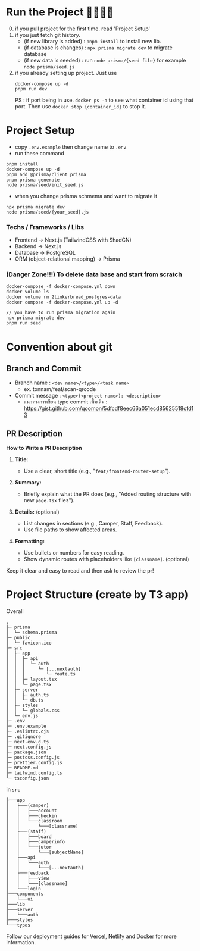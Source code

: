 # Run the Project 🏃🏻‍♀️‍➡️

0. if you pull project for the first time. read 'Project Setup'
1. if you just fetch git history.
   - (if new library is added) : `pnpm install` to install new lib.
   - (if database is changes) : `npx prisma migrate dev` to migrate database
   - (if new data is seeded) : run `node prisma/{seed file}` for example `node prisma/seed.js`
2. if you already setting up project. Just use
   ```
   docker-compose up -d
   pnpm run dev
   ```
   PS : if port being in use. `docker ps -a` to see what container id using that port. Then use `docker stop {container_id}` to stop it.

# Project Setup

- copy `.env.example` then change name to `.env`
- run these command

```
pnpm install
docker-compose up -d
pnpm add @prisma/client prisma
pnpm prisma generate
node prisma/seed/init_seed.js
```

- when you change prisma schmema and want to migrate it

```
npx prisma migrate dev
node prisma/seed/{your_seed}.js
```

### Techs / Frameworks / Libs

- Frontend -> Next.js (TailwindCSS with ShadCN)
- Backend -> Next.js
- Database -> PostgreSQL
- ORM (object-relational mapping) -> Prisma

### (Danger Zone!!!) To delete data base and start from scratch

```
docker-compose -f docker-compose.yml down
docker volume ls
docker volume rm 2tinkerbread_postgres-data
docker compose -f docker-compose.yml up -d

// you have to run prisma migration again
npx prisma migrate dev
pnpm run seed
```

# Convention about git

## Branch and Commit
- Branch name : `<dev name>/<type>/<task name>`
  - ex. tonnam/feat/scan-qrcode
- Commit message : `<type>(<project name>): <description>`
   - แนวทางการเขียน type commit เพิ่มเติม : https://gist.github.com/qoomon/5dfcdf8eec66a051ecd85625518cfd13
## PR Description

**How to Write a PR Description**

1. **Title:**
   - Use a clear, short title (e.g., "`feat/frontend-router-setup`").

2. **Summary:**
   - Briefly explain what the PR does (e.g., "Added routing structure with new `page.tsx` files").

3. **Details:** (optional)
   - List changes in sections (e.g., Camper, Staff, Feedback).
   - Use file paths to show affected areas.

4. **Formatting:**
   - Use bullets or numbers for easy reading.
   - Show dynamic routes with placeholders like `[classname]`. (optional)

Keep it clear and easy to read and then ask to review the pr!

# Project Structure (create by T3 app)

Overall
```
.
├─ prisma
│  └─ schema.prisma
├─ public
│  └─ favicon.ico
├─ src
│  ├─ app
│  │  ├─ api
│  │  │  └─ auth
│  │  │     └─ [...nextauth]
│  │  │        └─ route.ts
│  │  ├─ layout.tsx
│  │  └─ page.tsx
│  ├─ server
│  │  ├─ auth.ts
│  │  └─ db.ts
│  ├─ styles
│  │  └─ globals.css
│  └─ env.js
├─ .env
├─ .env.example
├─ .eslintrc.cjs
├─ .gitignore
├─ next-env.d.ts
├─ next.config.js
├─ package.json
├─ postcss.config.js
├─ prettier.config.js
├─ README.md
├─ tailwind.config.ts
└─ tsconfig.json
```

in `src`

```
├───app
│   ├───(camper)
│   │   ├───account
│   │   ├───checkin
│   │   └───classroom
│   │       └───[classname]
│   ├───(staff)
│   │   ├───board
│   │   ├───camperinfo
│   │   └───tutor
│   │       └───[subjectName]
│   ├───api
│   │   └───auth
│   │       └───[...nextauth]
│   ├───feedback
│   │   ├───view
│   │   └───[classname]
│   └───login
├───components
│   └───ui
├───lib
├───server
│   └───auth
├───styles
└───types
```



Follow our deployment guides for [Vercel](https://create.t3.gg/en/deployment/vercel), [Netlify](https://create.t3.gg/en/deployment/netlify) and [Docker](https://create.t3.gg/en/deployment/docker) for more information.
